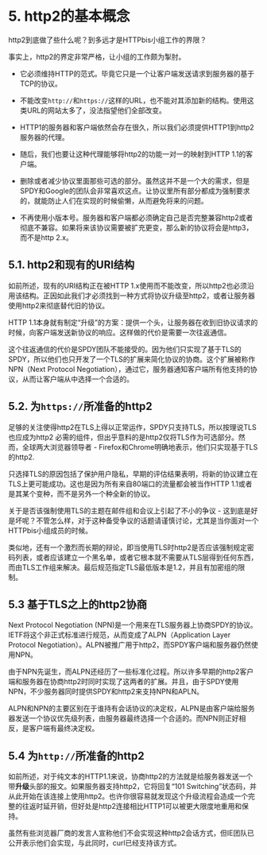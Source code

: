 # 5. http2的基本概念

http2到底做了些什么呢？到多远才是HTTPbis小组工作的界限？

事实上，http2的界定非常严格，让小组的工作颇为掣肘。 <!-- 上面两段有点怪怪的 -->

- 它必须维持HTTP的范式。毕竟它只是一个让客户端发送请求到服务器的基于TCP的协议。

- 不能改变`http://`和`https://`这样的URL，也不能对其添加新的结构。使用这类URL的网站太多了，没法指望他们全部改变。

- HTTP1的服务器和客户端依然会存在很久，所以我们必须提供HTTP1到http2服务器的代理。

- 随后，我们也要让这种代理能够将http2的功能一对一的映射到HTTP 1.1的客户端。

- 删除或者减少协议里面那些可选的部分。虽然这并不是一个大的需求，但是SPDY和Google的团队会非常喜欢这点。让协议里所有部分都成为强制要求的，就能防止人们在实现的时候偷懒，从而避免将来的问题。

- 不再使用小版本号。服务器和客户端都必须确定自己是否完整兼容http2或者彻底不兼容。如果将来该协议需要被扩充更变，那么新的协议将会是http3，而不是http 2.x。

## 5.1. http2和现有的URI结构

如前所述，现有的URI结构正在被HTTP 1.x使用而不能改变，所以http2也必须沿用该结构。正因如此我们才必须找到一种方式将协议升级至http2，或者让服务器使用http2来彻底替代旧的协议。<!-- 调整了语序 -->

HTTP 1.1本身就有制定“升级”的方案：提供一个头，让服务器在收到旧协议请求的时候，向客户端发送新协议的响应。这样做的代价是需要一次往返通信。

这个往返通信的代价是SPDY团队不能接受的。因为他们只实现了基于TLS的SPDY，所以他们也只开发了一个TLS的扩展来简化协议的协商。这个扩展被称作NPN（Next Protocol Negotiation），通过它，服务器通知客户端所有他支持的协议，从而让客户端从中选择一个合适的。

## 5.2. 为`https://`所准备的http2<!--这节比较复杂，需要review-->

足够的关注使得http2在TLS上得以正常运作<!-- 前面这句怎么翻译好？ -->，SPDY只支持TLS，所以按理说TLS也应成为http2 必需的组件，但出乎意料的是http2仅将TLS作为可选部分。然而，全球两大浏览器领导者 - Firefox和Chrome明确地表示，他们只实现基于TLS的http2.

只选择TLS的原因包括了保护用户隐私，早期的评估结果表明，将新的协议建立在TLS上更可能成功。这也是因为所有来自80端口的流量都会被当作HTTP 1.1或者是其某个变种，而不是另外一个种全新的协议。<!-- 这一句话的翻译也值得商榷 -->

关于是否该强制使用TLS的主题在邮件组和会议上引起了不小的争议 - 这到底是好是坏呢？不管怎么样，对于这种备受争议的话题请谨慎讨论，尤其是当你面对一个HTTPbis小组成员的时候。

类似地，还有一个激烈而长期的辩论，即当使用TLS时http2是否应该强制规定密码列表，或者应该建立一个黑名单，或者它根本就不需要从TLS层得到任何东西，而由TLS工作组来解决。最后规范指定TLS最低版本是1.2，并且有加密组的限制。<!-- 这段也翻译的不太好 -->

## 5.3 基于TLS之上的http2协商 <!-- 这个标题翻译的不好 -->

Next Protocol Negotiation (NPN)是一个用来在TLS服务器上协商SPDY的协议。IETF将这个非正式标准进行规范，从而变成了ALPN（Application Layer Protocol Negotiation）。ALPN被推广用于http2，而SPDY客户端和服务器仍然使用NPN。

由于NPN先诞生，而ALPN还经历了一些标准化过程。所以许多早期的http2客户端和服务器在协商http2时同时实现了这两者的扩展。并且，由于SPDY使用NPN，不少服务器同时提供SPDY和http2来支持NPN和APLN。<!-- 后一句有点莫名其妙 -->

ALPN和NPN的主要区别在于谁持有会话协议的决定权，ALPN是由客户端给服务器发送一个协议优先级列表，由服务器最终选择一个合适的。而NPN则正好相反，是客户端有最终决定权。

## 5.4 为`http://`所准备的http2

如前所述，对于纯文本的HTTP1.1来说，协商http2的方法就是给服务器发送一个带**升级**头部的报文。如果服务器支持http2，它将回复“101 Switching”状态码，并从此开始在该连接上使用http2。也许你很容易就发现这个升级流程会造成一个完整的往返时延开销，但好处是http2连接相比HTTP1可以被更大限度地重用和保持。

虽然有些浏览器厂商的发言人宣称他们不会实现这种http2会话方式，但IE团队已公开表示他们会实现，与此同时，curl已经支持该方式。

<!-- 整个这一章的翻译质量都堪忧 -->
